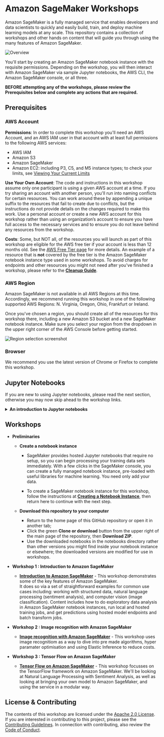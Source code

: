 # Amazon SageMaker Workshops

Amazon SageMaker is a fully managed service that enables developers and data scientists to quickly and easily build, train, and deploy machine learning models at any scale. This repository contains a collection of workshops and other hands on content that will guide you through using the many features of Amazon SageMaker.  

![Overview](./images/overview.png)

You'll start by creating an Amazon SageMaker notebook instance with the requisite permissions. Depending on the workshop, you will then interact with Amazon SageMaker via sample Jupyter notebooks, the AWS CLI, the Amazon SageMaker console, or all three. 

**BEFORE attempting any of the workshops, please review the Prerequisites below and complete any actions that are required.**

## Prerequisites

### AWS Account

**Permissions**: In order to complete this workshop you'll need an AWS Account, and an AWS IAM user in that account with at least full permissions to the following AWS services: 

- AWS IAM
- Amazon S3
- Amazon SageMaker
- Amazon EC2:  including P3, C5, and M5 instance types; to check your limits, see [Viewing Your Current Limits](https://docs.aws.amazon.com/AWSEC2/latest/UserGuide/ec2-resource-limits.html)

**Use Your Own Account**: The code and instructions in this workshop assume only one participant is using a given AWS account at a time. If you try sharing an account with another person, you'll run into naming conflicts for certain resources. You can work around these by appending a unique suffix to the resources that fail to create due to conflicts, but the instructions do not provide details on the changes required to make this work. Use a personal account or create a new AWS account for this workshop rather than using an organization’s account to ensure you have full access to the necessary services and to ensure you do not leave behind any resources from the workshop.

**Costs**: Some, but NOT all, of the resources you will launch as part of this workshop are eligible for the AWS free tier if your account is less than 12 months old. See the [AWS Free Tier page](https://aws.amazon.com/free/) for more details. An example of a resource that is **not** covered by the free tier is the Amazon SageMaker notebook instance type used in some workshops. To avoid charges for endpoints and other resources you might not need after you've finished a workshop, please refer to the [**Cleanup Guide**](./CleanupGuide). 


### AWS Region

Amazon SageMaker is not available in all AWS Regions at this time.  Accordingly, we recommend running this workshop in one of the following supported AWS Regions:  N. Virginia, Oregon, Ohio, Frankfurt or Ireland.

Once you've chosen a region, you should create all of the resources for this workshop there, including a new Amazon S3 bucket and a new SageMaker notebook instance. 
Make sure you select your region from the dropdown in the upper right corner of the AWS Console before getting started.

![Region selection screenshot](./images/region-selection.png)


### Browser

We recommend you use the latest version of Chrome or Firefox to complete this workshop.

## Jupyter Notebooks

If you are new to using Jupyter notebooks, please read the next section, otherwise you may now skip ahead to the workshop links.

<details>
<summary><strong>An introduction to Jupyter notebooks</strong></summary><p>

Jupyter is an open-source web application that allows you to create and share documents that contain live code, equations, visualizations and narrative text. Uses include: data cleaning and transformation, numerical simulation, statistical modeling, data visualization, machine learning, and much more. With respect to code, it can be thought of as a web-based IDE that executes code on the server it is running on instead of locally. 

There are two main types of "cells" in a notebook:  code cells, and "markdown" cells with explanatory text. You will be running the code cells.  These are distinguished by having "In" next to them in the left margin next to the cell, and a greyish background.  Markdown cells lack "In" and have a white background. In the screenshot below, the upper cell is a markdown cell, while the lower cell is a code cell:

![Cells](./images/cells.png)

To run a code cell, simply click in it, then either click the **Run Cell** button in the notebook's toolbar, or use Control+Enter from your computer's keyboard. It may take a few seconds to a few minutes for a code cell to run. You can determine whether a cell is running by examining the `In[]:` indicator in the left margin next to each cell:  a cell will show `In [*]:` when running, and `In [a number]:` when complete.

Please run each code cell in order, and **only once**, to avoid repeated operations.  For example, running the same training job cell twice might create two training jobs, possibly exceeding your service limits.
</p></details>


## Workshops

- **Preliminaries**

    - **Create a notebook instance**
        - SageMaker provides hosted Jupyter notebooks that require no setup, so you can begin processing your training data sets immediately. With a few clicks in the SageMaker console, you can create a fully managed notebook instance, pre-loaded with useful libraries for machine learning. You need only add your data.

        - To create a SageMaker notebook instance for this workshop, follow the instructions at [**Creating a Notebook Instance**](./NotebookCreation), then return here to continue with the next step.

    - **Download this repository to your computer**
        - Return to the home page of this GitHub repository or open it in another tab;
        - Click the green **Clone or download** button from the upper right of the main page of the repository, then **Download ZIP**.
        - Use the downloaded notebooks in the notebooks directory rather than other versions you might find inside your notebook instance or elsewhere; the downloaded versions are modified for use in workshops.  

- **Workshop 1 : Introduction to Amazon SageMaker**
    - [**Introduction to Amazon SageMaker**](Workshop1) - This workshop demonstrates some of the key features of Amazon SageMaker.  
    It does so via a set of straightforward examples for common use cases including: working with structured data, natural language processing (sentiment analysis), and computer vision (image classification).  Content includes how to do exploratory data analysis in Amazon SageMaker notebook instances, run local and hosted training jobs, and get predictions using hosted model endpoints and batch transform jobs.

- **Workshop 2 : Image recognition with Amazon SageMaker**
    - [**Image recognition with Amazon SageMaker**](Workshop2) - This workshop uses image recognitiom as a way to dive into pre made algorithms, hyper paramater optimisation and using Elastic Inference to reduce costs.

- **Workshop 3 : Tensor Flow on Amazon SageMaker**
    - [**Tensor Flow on Amazon SageMaker**](Workshop3) -  This workshop focusses on the TensorFlow framework on Amazon SageMaker. We'll be looking at Natural Language Processing with Sentiment Analysis, as well as looking at bringing your own model to Amazon SageMaker, and using the service in a modular way.


## License & Contributing

The contents of this workshop are licensed under the [Apache 2.0 License](./LICENSE). 
If you are interested in contributing to this project, please see the [Contributing Guidelines](./contributing/CONTRIBUTING.md).  In connection with contributing, also review the [Code of Conduct](./contributing/CODE_OF_CONDUCT.md).



